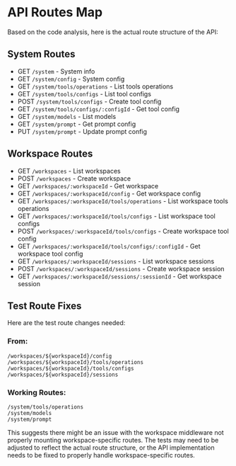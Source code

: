 # API Routes Map

Based on the code analysis, here is the actual route structure of the API:

## System Routes

- GET `/system` - System info
- GET `/system/config` - System config
- GET `/system/tools/operations` - List tools operations
- GET `/system/tools/configs` - List tool configs
- POST `/system/tools/configs` - Create tool config
- GET `/system/tools/configs/:configId` - Get tool config
- GET `/system/models` - List models
- GET `/system/prompt` - Get prompt config
- PUT `/system/prompt` - Update prompt config

## Workspace Routes

- GET `/workspaces` - List workspaces
- POST `/workspaces` - Create workspace
- GET `/workspaces/:workspaceId` - Get workspace
- GET `/workspaces/:workspaceId/config` - Get workspace config
- GET `/workspaces/:workspaceId/tools/operations` - List workspace tools operations
- GET `/workspaces/:workspaceId/tools/configs` - List workspace tool configs
- POST `/workspaces/:workspaceId/tools/configs` - Create workspace tool config
- GET `/workspaces/:workspaceId/tools/configs/:configId` - Get workspace tool config
- GET `/workspaces/:workspaceId/sessions` - List workspace sessions
- POST `/workspaces/:workspaceId/sessions` - Create workspace session
- GET `/workspaces/:workspaceId/sessions/:sessionId` - Get workspace session

## Test Route Fixes

Here are the test route changes needed:

### From:
```
/workspaces/${workspaceId}/config
/workspaces/${workspaceId}/tools/operations
/workspaces/${workspaceId}/tools/configs
/workspaces/${workspaceId}/sessions
```

### Working Routes:
```
/system/tools/operations
/system/models
/system/prompt
```

This suggests there might be an issue with the workspace middleware not properly mounting workspace-specific routes. The tests may need to be adjusted to reflect the actual route structure, or the API implementation needs to be fixed to properly handle workspace-specific routes.
